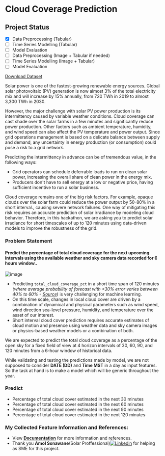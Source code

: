 # Cloud Coverage Prediction

## Project Status
- [x] Data Preprocessing (Tabular)
- [ ] Time Series Modelling (Tabular)
- [ ] Model Evaluation
- [ ] Data Preprocessing (Image + Tabular if needed)
- [ ] Time Series Modelling (Image + Tabular)
- [ ] Model Evaluation

[Download Dataset](https://he-public-data.s3.ap-southeast-1.amazonaws.com/shell_dataset.zip)  

Solar power is one of the fastest-growing renewable energy sources. Global solar photovoltaic (PV) generation is now almost 3% of the total electricity mix and will increase by 15% annually, from 720 TWh in 2019 to almost 3,300 TWh in 2030.  

However, the major challenge with solar PV power production is its intermittency caused by variable weather conditions. Cloud coverage can cast shade over the solar farms in a few minutes and significantly reduce power production. Other factors such as ambient temperature, humidity, and wind speed can also affect the PV temperature and power output. Since grid operations management is based on a delicate balance between supply and demand, any uncertainty in energy production (or consumption) could pose a risk to a grid network.  

Predicting the intermittency in advance can be of tremendous value, in the following ways:  
- Grid operators can schedule deferrable loads to run on clean solar power, increasing the overall share of clean power in the energy mix.
- Producers don't have to sell energy at a low or negative price, having sufficient incentive to run a solar business.  

Cloud coverage remains one of the big risk factors. For example, opaque clouds over the solar farm could reduce the power output by 50-80% in a short interval., causing severe network failures. One way of mitigating this risk requires an accurate prediction of solar irradiance by modeling cloud behavior. Therefore, in this hackathon, we are asking you to predict solar irradiance for short timescales of up to 120 minutes using data-driven models to improve the robustness of the grid.  

### Problem Statement  

#### Predict the percentage of total cloud coverage for the next upcoming intervals using the available weather and sky camera data recorded for 6 hours window..

![image](https://user-images.githubusercontent.com/32392924/137149765-f429108e-aaf5-4820-bdc3-9b7499b32c7a.png)

- Predicting `total_cloud_coverage_pct` in a short time span of 120 minutes *(where average probability of forecast with <30% error varies between 40% to 60% - [Source](https://arxiv.org/abs/1011.3863))* is very challenging for machine learning.
- On this time scale, changes in local cloud cover are driven by a combination of dynamical and physical parameters such as wind speed, wind direction sea-level pressure, humidity, and temperature over the asset of our interest.
- Short interval cloud cover prediction requires accurate estimates of cloud motion and presence using weather data and sky camera images or physics-based weather models or a combination of both.  

We are expected to predict the total cloud coverage as a percentage of the open sky for a fixed field of view at 4 horizon intervals of 30, 60, 90, and 120 minutes from a 6-hour window of historical data.  

While validating and testing the predictions made by model, we are not supposed to consider **DATE (DD)** and **Time MST** in a day as input features.  
So the task at hand is to make a model which will be generic throughout the year. 

### Predict
- Percentage of total cloud cover estimated in the next 30 minutes
- Percentage of total cloud cover estimated in the next 60 minutes
- Percentage of total cloud cover estimated in the next 90 minutes
- Percentage of total cloud cover estimated in the next 120 minutes 

### My Collected Feature Information and References:
- View [**Documentation**](https://github.com/mrutyunjay17/solar-power-prediction/blob/main/Documentation.md) for more information and references.
- Thank you **Amol Sonawane**(Solar Proffessional)[![Linkedin](https://i.stack.imgur.com/gVE0j.png)](https://www.linkedin.com/in/amol-sonawane-971a07144/) for helping as SME for this project.